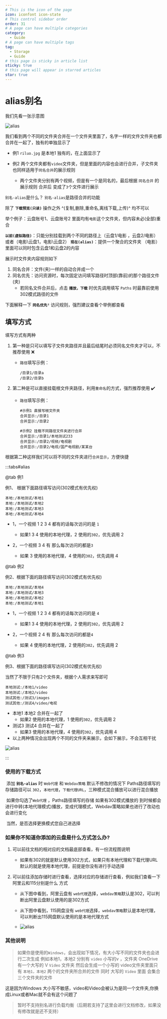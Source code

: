 ```yaml
---
# This is the icon of the page
icon: iconfont icon-state
# This control sidebar order
order: 31
# A page can have multiple categories
category:
  - Guide
# A page can have multiple tags
tag:
  - Storage
  - Guide
# this page is sticky in article list
sticky: true
# this page will appear in starred articles
star: true
---
```


# alias别名




我们先看一张示意图

![alias](/img/drivers/alias/alias.png)

我们看到两个不同的文件夹合并在一个文件夹里面了，名字一样的文件文件夹也都合并在一起了，独有的单独显示了

- 例1 `riluo.jpg` 是本地1 独有的，在上面显示了

- 例2 两个文件夹都有`video`文件夹，但是里面的内容也会进行合并，子文件夹也同样适用于`同名合并`的展示规则
  - 两个文件夹分别有两个视频，但是有一个是同名的，最后根据 `同名合并` 的展示规则 合并后 变成了`3`个文件进行展示

`别名-alias`是什么？  `别名-alias`是路径合并的功能



除了 **`下载预览(只读)`**  操作之外    ^(复制,删除,重命名,离线下载,上传)^ 均不可以

举个例子：云盘账号1、云盘账号2 里面均有`电影`这个文件夹，但内容未必(全部)重合

**`以前(虚拟路径)`**：只能分别挂载到两个不同的路径上（云盘1/电影 ，云盘2/电影）或者（电影\云盘1，电影\云盘2）
**`现在(alias)`**：提供一个聚合的文件夹 （电影）里面可以同时包含云盘1和云盘2的内容



展示时文件夹内容规则如下

1. 同名合并：文件(夹)一样的自动合并成一个
2. 同名优先：访问资源时，每次固定访问填写路径时顶部(靠前)的那个路径文件(夹)
   - 若同名文件合并后，点击 **`播放，下载`** 时优先调用填写 `Paths` 时最靠前使用302模式路径的文件




下面解释一下 **`同名优先²`** 访问规则，强烈建议查看个举例都查看

## **填写方式**

填写方式有两种

1. 第一种是只可以填写子文件夹路径并且最后结尾时必须同名文件夹才可以，不推荐使用 :x:

   - `路径`填写示例：

     ```path
     /目录1/目录a
     /目录2/目录b
     ```

     

2. 第二种是可以直接挂载根文件夹路径，利用`重命名`的方式，强烈推荐使用  :heavy_check_mark:

   - `路径`填写示例：

     ```path
     #示例1 直接写根文件夹
     合并显示:/目录1
     合并显示:/目录2
     
     #示例2 挂载不同路径文件夹进行合并
     合并显示:/目录1/本地测试233
     合并显示:/目录2/视频/电视剧
     合并显示:/目录2/电视/国产电视剧/某某台
     ```
     

根据第二种这样我们可以将不同的文件夹进行`合并显示`，方便快捷

:::tabs#alias

@tab 例1

例1、 根据下面路径填写访问(302模式有优先权)

```
本地:/本地测试/本地1
本地:/本地测试/本地2
本地:/本地测试/本地3
本地:/本地测试/本地4
```

- 1，一个视频 1 2 3 4 都有的话每次访问的是 `1`
  - 如果1 3 4 使用的本地代理，2 使用的`302`，优先调用 2

- 2，一个视频 3 4 有 那么每次访问的都是`3`
  - 如果 3 使用的本地代理，4 使用的`302`，优先调用 4


@tab 例2

例2、根据下面的路径填写访问(302模式有优先权)

```
本地:/本地测试/本地4
本地:/本地测试/本地3
本地:/本地测试/本地2
本地:/本地测试/本地1
```

- 1，一个视频 1 2 3 4 都有的话每次访问的是 `4`
  - 如果1 3 4 使用的本地代理，2 使用的`302`，优先调用 2

- 2，一个视频 2 4 有 那么每次访问的都是`4`
  - 如果 4 使用的本地代理，2 使用的`302`，优先调用 2

@tab 例3

例3、根据下面的路径填写访问(302模式有优先权)

当然了不限于只有2个文件夹，根据个人需求来写即可

```
本地测试:/本地1/video
本地测试:/本地2/video
测试其他:/测试3/images
测试其他:/测试4/video/电视
```

- 本地1 本地2 合并在一起了
  - 如果2 使用的本地代理，1 使用的`302`，优先调用 2
- 测试3 测试4 合并在一起了
  - 如果3 使用的本地代理，4 使用的`302`，优先调用 4
- 以上两种情况会出现两个不同的文件夹来展示，会如下展示，不会互相干扰

![alias](/img/drivers/alias/alias-3.png)

:::

### **使用的下载方式**


​		添加  **`别名-alias`**  时 `Web代理` 和 `Webdav策略` 默认不修改的情况下 Paths路径填写的存储路径可以 `302`，`本地代理`，`下载代理URL`，三种模式混合播放可以进行混合播放

​		如果你勾选了`Web代理` ，Paths路径填写的存储 如果有302模式播放的 到时候都会进行中转(本地代理模式)播放，变成代理模式，Webdav策略如果也进行了改动也会进行变化

​		当然，是否选择更换模式您自己进选择



### **如果你不知道你添加的云盘是什么方式怎么办?**

1. 可以前往文档的相对应的文档最底部查看，有一份流程图说明 

   - 如果有302的就是默认使用302方式，如果只有本地代理和下载代理URL默认的就是使用本地代理，前提是你没有进行手动选择

2. 可以前往添加存储时进行查看，选择对应的存储进行查看，例如我们查看一下阿里云和115分别是什么 方式

   - 从下图中看到，阿里云盘有 `web代理`选择，`webdav策略`默认是302，可以判断出阿里云盘默认使用的是302方式
   - 从下图中看到，115网盘没有 `web代理`选择，`webdav策略`默认是本地代理，可以判断出115网盘默认使用的是本地代理方式

   - ![alias](/img/drivers/alias/alias-2.png)



### **其他说明**

> 如果你是使用的`Windows`，会出现如下情况，有大小写不同的文件夹也会进行二次生成
> 例如本地1，本地2 分别有 `video` 小写的v ，文件夹 OneDrive 有一个大写的 V  `Video` 文件夹
> 然后会生成一个小写的 video文件夹里面只有 `本地1，本地2` 两个的文件夹所合并的文件
> 同时 大写的 `Video` 里面 会集合三个文件夹的文件

这是因为Windows 大小写不敏感，video和Video会被认为是同一个文件夹,你换成Linux或者Mac就不会有这个问题了

> 暂时不支持别名进行负载均衡（后期若支持了这里会进行文档修改，如果没有修改就是还不支持）

